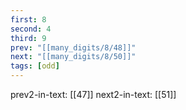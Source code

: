 ```yaml
---
first: 8
second: 4
third: 9
prev: "[[many_digits/8/48]]"
next: "[[many_digits/8/50]]"
tags: [odd]
---
```

prev2-in-text: [[47]]
next2-in-text: [[51]]
